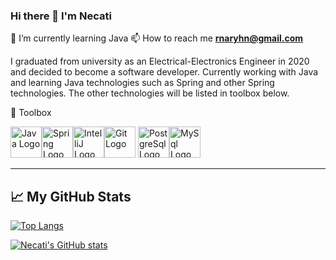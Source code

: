 ### Hi there 👋 I'm Necati

<!--
**mnkeles/mnkeles** is a ✨ _special_ ✨ repository because its `README.md` (this file) appears on your GitHub profile.

Here are some ideas to get you started:

- 🔭 I’m currently working on ...
- 🌱 I’m currently learning Java
- 👯 I’m looking to collaborate on ...
- 🤔 I’m looking for help with ...
- 💬 Ask me about ...
- 📫 How to reach me: ...
- 😄 Pronouns: ...
- ⚡ Fun fact: ...
-->


🌱 I’m currently learning Java
📫 How to reach me **rnaryhn@gmail.com**

I graduated from university as an Electrical-Electronics Engineer in 2020 and decided to become a software developer. Currently working with Java and learning Java technologies such as Spring and other Spring technologies. The other technologies will be listed in toolbox below.


🧰 Toolbox

<img src="https://cdn.jsdelivr.net/gh/devicons/devicon/icons/java/java-original.svg" alt="Java Logo" width="50" height="50" /><img src="https://cdn.jsdelivr.net/gh/devicons/devicon/icons/spring/spring-original-wordmark.svg" alt="Spring Logo" width="50" height="50"/><img src="https://cdn.jsdelivr.net/gh/devicons/devicon/icons/intellij/intellij-plain-wordmark.svg" alt="IntelliJ Logo" width="50" height="50" /><img src="https://cdn.jsdelivr.net/gh/devicons/devicon/icons/git/git-original-wordmark.svg" alt="Git Logo" width="50" height="50" />
<img src="https://cdn.jsdelivr.net/gh/devicons/devicon/icons/postgresql/postgresql-original.svg" alt="PostgreSql Logo" width="50" height="50" /><img src="https://cdn.jsdelivr.net/gh/devicons/devicon/icons/mysql/mysql-original-wordmark.svg" alt="MySql Logo" width="50" height="50" />


---

## &#x1f4c8; My GitHub Stats

[![Top Langs](https://github-readme-stats.vercel.app/api/top-langs/?username=mnkeles&hide=python&theme=radical)](https://github.com/anuraghazra/github-readme-stats)

[![Necati's GitHub stats](https://github-readme-stats.vercel.app/api?username=mnkeles&theme=radical)](https://github.com/anuraghazra/github-readme-stats)
